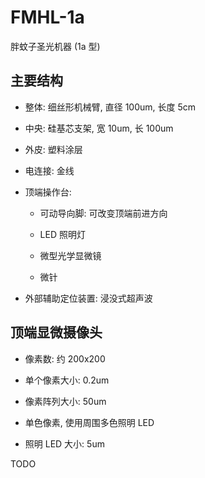 # FMHL-1a
胖蚊子圣光机器 (1a 型)


## 主要结构

+ 整体: 细丝形机械臂, 直径 100um, 长度 5cm

+ 中央: 硅基芯支架, 宽 10um, 长 100um

+ 外皮: 塑料涂层

+ 电连接: 金线

+ 顶端操作台:

  - 可动导向脚: 可改变顶端前进方向

  - LED 照明灯

  - 微型光学显微镜

  - 微针

+ 外部辅助定位装置: 浸没式超声波


## 顶端显微摄像头

+ 像素数: 约 200x200

+ 单个像素大小: 0.2um

+ 像素阵列大小: 50um

+ 单色像素, 使用周围多色照明 LED

+ 照明 LED 大小: 5um


TODO
